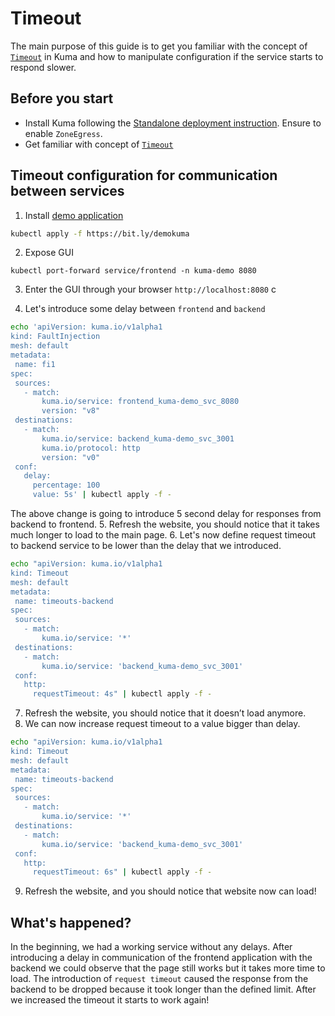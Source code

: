 # Timeout

The main purpose of this guide is to get you familiar with the concept of [`Timeout`](../policies/timeout.md) in Kuma and how to manipulate configuration if the service starts to respond slower.

## Before you start

* Install Kuma following the [Standalone deployment instruction](../deployments/stand-alone.md/). Ensure to enable `ZoneEgress`.
* Get familiar with concept of [`Timeout`](../policies/external-services.md)

## Timeout configuration for communication between services

1. Install [demo application](https://github.com/kumahq/kuma-demo/tree/master/kubernetes)

```sh
kubectl apply -f https://bit.ly/demokuma
```
2. Expose GUI
 
```
kubectl port-forward service/frontend -n kuma-demo 8080
```
 
3. Enter the GUI through your browser `http://localhost:8080` c
 
4. Let's introduce some delay between `frontend` and `backend`
```sh
echo 'apiVersion: kuma.io/v1alpha1
kind: FaultInjection
mesh: default
metadata:
 name: fi1
spec:
 sources:
   - match:
       kuma.io/service: frontend_kuma-demo_svc_8080
       version: "v8"
 destinations:
   - match:
       kuma.io/service: backend_kuma-demo_svc_3001
       kuma.io/protocol: http
       version: "v0"
 conf:       
   delay:
     percentage: 100
     value: 5s' | kubectl apply -f -
```
 
The above change is going to introduce 5 second delay for responses from backend to frontend.
5. Refresh the website, you should notice that it takes much longer to load to the main page.
6. Let's now define request timeout to backend service to be lower than the delay that we introduced.
```sh
echo "apiVersion: kuma.io/v1alpha1
kind: Timeout
mesh: default
metadata:
 name: timeouts-backend
spec:
 sources:
   - match:
       kuma.io/service: '*'
 destinations:
   - match:
       kuma.io/service: 'backend_kuma-demo_svc_3001'
 conf:
   http:
     requestTimeout: 4s" | kubectl apply -f -
```
7. Refresh the website, you should notice that it doesn’t load anymore.
8. We can now increase request timeout to a value bigger than delay.
 
```sh
echo "apiVersion: kuma.io/v1alpha1
kind: Timeout
mesh: default
metadata:
 name: timeouts-backend
spec:
 sources:
   - match:
       kuma.io/service: '*'
 destinations:
   - match:
       kuma.io/service: 'backend_kuma-demo_svc_3001'
 conf:
   http:
     requestTimeout: 6s" | kubectl apply -f -
```
 
9. Refresh the website, and you should notice that website now can load!

## What's happened?
In the beginning, we had a working service without any delays. After introducing a delay in communication of the frontend application with the backend we could observe that the page still works but it takes more time to load. The introduction of `request timeout` caused the response from the backend to be dropped because it took longer than the defined limit. After we increased the timeout it starts to work again!
